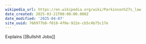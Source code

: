 ```yaml
---
wikipedia_url: https://en.wikipedia.org/wiki/Parkinson%27s_law
date_created: 2025-03-21T00:00:00.000Z
date_modified: '2025-04-07'
site_uuid: 766977b0-f018-4f0e-922e-cb5c4b75c17e
---
```


Explains [[Bullshit Jobs]]